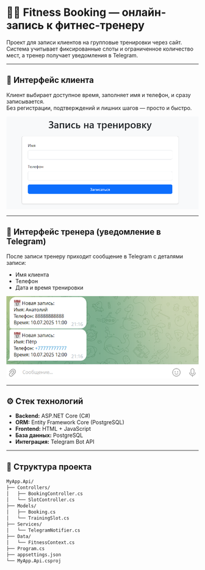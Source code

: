# 🏋️‍♂️ Fitness Booking — онлайн-запись к фитнес-тренеру

Проект для записи клиентов на групповые тренировки через сайт.  
Система учитывает фиксированные слоты и ограниченное количество мест, а тренер получает уведомления в Telegram.

---

## 📸 Интерфейс клиента

Клиент выбирает доступное время, заполняет имя и телефон, и сразу записывается.  
Без регистрации, подтверждений и лишних шагов — просто и быстро.

![Клиентский интерфейс](images/client-interface.png)

---

## 📸 Интерфейс тренера (уведомление в Telegram)

После записи тренеру приходит сообщение в Telegram с деталями записи:

- Имя клиента  
- Телефон  
- Дата и время тренировки  

![Telegram уведомление](images/trainer-telegram.png)

---

## ⚙️ Стек технологий

- **Backend:** ASP.NET Core (C#)
- **ORM:** Entity Framework Core (PostgreSQL)
- **Frontend:** HTML + JavaScript
- **База данных:** PostgreSQL
- **Интеграция:** Telegram Bot API

---

## 📁 Структура проекта

```plaintext
MyApp.Api/
├── Controllers/
│   ├── BookingController.cs
│   └── SlotController.cs
├── Models/
│   ├── Booking.cs
│   └── TrainingSlot.cs
├── Services/
│   └── TelegramNotifier.cs
├── Data/
│   └── FitnessContext.cs
├── Program.cs
├── appsettings.json
└── MyApp.Api.csproj
